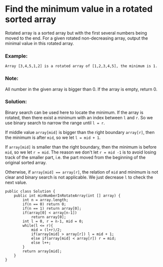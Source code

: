 # Find the minimum value in a rotated sorted array

Rotated array is a sorted array but with the first several numbers being moved to the end. For a given rotated non-decreasing array, output the minimal value in this rotated array.

### Example: 

```
Array [3,4,5,1,2] is a rotated array of [1,2,3,4,5], the minimum is 1.

```

### Note:
All number in the given array is bigger than 0. If the array is empty, return 0.


### Solution:

Binary search can be used here to locate the minimum. If the array is rotated, then there exist a minimum with an index between `l` and `r`. So we use binary search to narrow the range until `l = r`. 

If middle value `array[mid]` is bigger than the right boundary `array[r]`, then the minimum is after `mid`, so we let `l = mid + 1`. 

If `array[mid]` is smaller than the right boundary, then the minimum is before `mid`, so we let `r = mid`. The reason we don't let `r = mid -1` is to avoid losing track of the smaller part, i.e. the part moved from the beginning of the original sorted array.

Otherwise, if `array[mid] == array[r]`, the relation of `mid` and minimum is not clear and binary search is not applicable. We just decrease `l` to check the next value.


```
public class Solution {
    public int minNumberInRotateArray(int [] array) {
        int n = array.length;
        if(n == 0) return 0;
        if(n == 1) return array[0];
        if(array[0] < array[n-1])
            return array[0];
        int l = 0, r = n-1, mid = 0;
        while(l <= r){
            mid = (l+r)/2;
            if(array[mid] > array[r]) l = mid + 1;
            else if(array[mid] < array[r]) r = mid;
            else l++;
        }
        return array[mid];
    }
}

```
